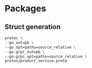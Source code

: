 # Packages

## Struct generation

```bash
protoc \
--go_out=pb \
--go_opt=paths=source_relative \
--go-grpc_out=pb \
--go-grpc_opt=paths=source_relative \
protos/product_service.proto
```
